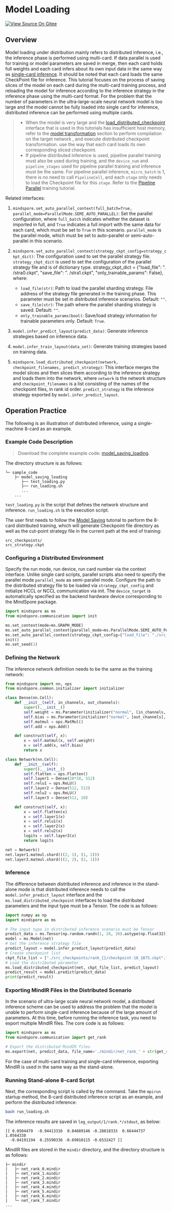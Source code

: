 # Model Loading

[![View Source On Gitee](https://mindspore-website.obs.cn-north-4.myhuaweicloud.com/website-images/r2.3.1/resource/_static/logo_source_en.svg)](https://gitee.com/mindspore/docs/blob/r2.3.1/tutorials/experts/source_en/parallel/model_loading.md)

## Overview

Model loading under distribution mainly refers to distributed inference, i.e., the inference phase is performed using multi-card. If data parallel is used for training or model parameters are saved in merge, then each card holds full weights and each card infers about its own input data in the same way as [single-card inference](https://www.mindspore.cn/tutorials/experts/en/r2.3.1/infer/inference.html#model-eval-model-validation). It should be noted that each card loads the same CheckPoint file for inference.
This tutorial focuses on the process of saving slices of the model on each card during the multi-card training process, and reloading the model for inference according to the inference strategy in the inference phase using the multi-card format. For the problem that the number of parameters in the ultra-large-scale neural network model is too large and the model cannot be fully loaded into single card for inference, distributed inference can be performed using multiple cards.

> - When the model is very large and the [load_distributed_checkpoint](https://www.mindspore.cn/docs/en/r2.3.1/api_python/mindspore/mindspore.load_distributed_checkpoint.html) interface that is used in this tutorials has insufficient host memory, refer to the [model transformation](https://www.mindspore.cn/tutorials/experts/en/r2.3.1/parallel/model_transformation.html#performing-compilation-on-the-target-network) section to perform compilation on the target network , and execute distributed checkpoint transformation. use the way that each card loads its own corresponding sliced checkpoint.
> - If pipeline distributed inference is used, pipeline parallel training must also be used during training, and the `device_num` and `pipeline_stages` used for pipeline parallel training and inference must be the same. For pipeline parallel inference, `micro_batch` is 1, there is no need to call `PipelineCell`, and each `stage` only needs to load the Checkpoint file for this `stage`. Refer to the [Pipeline Parallel](https://www.mindspore.cn/tutorials/experts/en/r2.3.1/parallel/pipeline_parallel.html) training tutorial.

Related interfaces:

1. `mindspore.set_auto_parallel_context(full_batch=True, parallel_mode=ParallelMode.SEMI_AUTO_PARALLEL)`: Set the parallel configuration, where `full_batch` indicates whether the dataset is imported in full, and `True` indicates a full import with the same data for each card, which must be set to `True` in this scenario. `parallel_mode` is the parallel mode, which must be set to auto-parallel or semi-auto-parallel in this scenario.

2. `mindspore.set_auto_parallel_context(strategy_ckpt_config=strategy_ckpt_dict)`: The configuration used to set the parallel strategy file. `strategy_ckpt_dict` is used to set the configuration of the parallel strategy file and is of dictionary type. strategy_ckpt_dict = {"load_file": ". /stra0.ckpt", "save_file": ". /stra1.ckpt", "only_trainable_params": False}, where:
    - `load_file(str)`: Path to load the parallel sharding strategy. File address of the strategy file generated in the training phase. This parameter must be set in distributed inference scenarios. Default: `""`.
    - `save_file(str)`: The path where the parallel sharding strategy is saved. Default: `""`.
    - `only_trainable_params(bool)`: Save/load strategy information for trainable parameters only. Default: `True`.

3. `model.infer_predict_layout(predict_data)`: Generate inference strategies based on inference data.

4. `model.infer_train_layout(data_set)`: Generate training strategies based on training data.

5. `mindspore.load_distributed_checkpoint(network, checkpoint_filenames, predict_strategy)`: This interface merges the model slices and then slices them according to the inference strategy and loads them into the network, where `network` is the network structure and `checkpoint_filenames` is a list consisting of the names of the checkpoint files, in rank id order. `predict_strategy` is the inference strategy exported by `model.infer_predict_layout`.

## Operation Practice

The following is an illustration of distributed inference, using a single-machine 8-card as an example.

### Example Code Description

> Download the complete example code: [model_saving_loading](https://gitee.com/mindspore/docs/tree/r2.3.1/docs/sample_code/model_saving_loading).

The directory structure is as follows:

```text
└─ sample_code
    ├─ model_saving_loading
       ├── test_loading.py
       ├── run_loading.sh
       ...
    ...
```

`test_loading.py` is the script that defines the network structure and inference. `run_loading.sh` is the execution script.

The user first needs to follow the [Model Saving](https://www.mindspore.cn/tutorials/experts/en/r2.3.1/parallel/model_saving.html) tutorial to perform the 8-card distributed training, which will generate Checkpoint file directory as well as the cut-point strategy file in the current path at the end of training:

```text
src_checkpoints/
src_strategy.ckpt
```

### Configuring a Distributed Environment

Specify the run mode, run device, run card number via the context interface. Unlike single card scripts, parallel scripts also need to specify the parallel mode `parallel_mode` as semi-parallel mode. Configure the path to the distributed strategy file to be loaded via `strategy_ckpt_config` and initialize HCCL or NCCL communication via init. The `device_target` is automatically specified as the backend hardware device corresponding to the MindSpore package.

```python
import mindspore as ms
from mindspore.communication import init

ms.set_context(mode=ms.GRAPH_MODE)
ms.set_auto_parallel_context(parallel_mode=ms.ParallelMode.SEMI_AUTO_PARALLEL)
ms.set_auto_parallel_context(strategy_ckpt_config={"load_file": "./src_strategy.ckpt"})
init()
ms.set_seed(1)
```

### Defining the Network

The inference network definition needs to be the same as the training network:

```python
from mindspore import nn, ops
from mindspore.common.initializer import initializer

class Dense(nn.Cell):
    def __init__(self, in_channels, out_channels):
        super().__init__()
        self.weight = ms.Parameter(initializer("normal", [in_channels, out_channels], ms.float32))
        self.bias = ms.Parameter(initializer("normal", [out_channels], ms.float32))
        self.matmul = ops.MatMul()
        self.add = ops.Add()

    def construct(self, x):
        x = self.matmul(x, self.weight)
        x = self.add(x, self.bias)
        return x

class Network(nn.Cell):
    def __init__(self):
        super().__init__()
        self.flatten = ops.Flatten()
        self.layer1 = Dense(28*28, 512)
        self.relu1 = ops.ReLU()
        self.layer2 = Dense(512, 512)
        self.relu2 = ops.ReLU()
        self.layer3 = Dense(512, 10)

    def construct(self, x):
        x = self.flatten(x)
        x = self.layer1(x)
        x = self.relu1(x)
        x = self.layer2(x)
        x = self.relu2(x)
        logits = self.layer3(x)
        return logits

net = Network()
net.layer1.matmul.shard(((2, 1), (1, 2)))
net.layer3.matmul.shard(((2, 2), (2, 1)))
```

### Inference

The difference between distributed inference and inference in the stand-alone mode is that distributed inference needs to call the `model.infer_predict_layout` interface and the `ms.load_distributed_checkpoint` interfaces to load the distributed parameters and the input type must be a Tensor. The code is as follows:

```python
import numpy as np
import mindspore as ms

# The input type in distributed inference scenario must be Tensor
predict_data = ms.Tensor(np.random.randn(1, 28, 28).astype(np.float32))
model = ms.Model(net)
# Get the inference strategy file
predict_layout = model.infer_predict_layout(predict_data)
# Create checkpoint list
ckpt_file_list = ["./src_checkpoints/rank_{}/checkpoint-10_1875.ckpt".format(i) for i in range(0, get_group_size())]
# Load the distributed parameter
ms.load_distributed_checkpoint(net, ckpt_file_list, predict_layout)
predict_result = model.predict(predict_data)
print(predict_result)
```

### Exporting MindIR Files in the Distributed Scenario

In the scenario of ultra-large scale neural network model, a distributed inference scheme can be used to address the problem that the model is unable to perform single-card inference because of the large amount of parameters. At this time, before running the inference task, you need to export multiple MindIR files. The core code is as follows:

```python
import mindspore as ms
from mindspore.communication import get_rank

# Export the distributed MindIR files
ms.export(net, predict_data, file_name='./mindir/net_rank_' + str(get_rank()), file_format='MINDIR')
```

For the case of multi-card training and single-card infereence, exporting MindIR is used in the same way as the stand-alone.

### Running Stand-alone 8-card Script

Next, the corresponding script is called by the command. Take the `mpirun` startup method, the 8-card distributed inference script as an example, and perform the distributed inference:

```bash
bash run_loading.sh
```

The inference results are saved in `log_output/1/rank.*/stdout`, as below:

```text
[[ 0.0504479  -0.94413316  0.84689146 -0.28818333  0.66444737  1.0564338
  -0.04191194  0.25590336 -0.69010115 -0.6532427 ]]
```

MindIR files are stored in the `mindir` directory, and the directory structure is as follows:

```text
├─ mindir
|   ├─ net_rank_0.mindir
|   ├─ net_rank_1.mindir
|   ├─ net_rank_2.mindir
|   ├─ net_rank_3.mindir
|   ├─ net_rank_4.mindir
|   ├─ net_rank_5.mindir
|   ├─ net_rank_6.mindir
|   └─ net_rank_7.mindir
...
```
